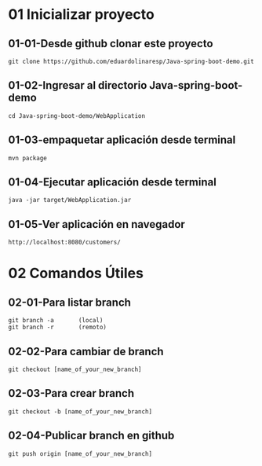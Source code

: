 # 01 Inicializar proyecto 

##	01-01-Desde github clonar este proyecto

	git clone https://github.com/eduardolinaresp/Java-spring-boot-demo.git
	 
##	01-02-Ingresar al directorio Java-spring-boot-demo

	cd Java-spring-boot-demo/WebApplication
	
##	01-03-empaquetar aplicación desde terminal

	mvn package

##	01-04-Ejecutar aplicación desde terminal
	
	java -jar target/WebApplication.jar
	
##	01-05-Ver aplicación en navegador

	http://localhost:8080/customers/


# 02 Comandos Útiles 

##	02-01-Para listar branch

	git branch -a 	 	(local)
	git branch -r  		(remoto)

##	02-02-Para cambiar de branch

	git checkout [name_of_your_new_branch]

##	02-03-Para crear branch

	git checkout -b [name_of_your_new_branch]

##	02-04-Publicar branch en github

	git push origin [name_of_your_new_branch]





	 
 

